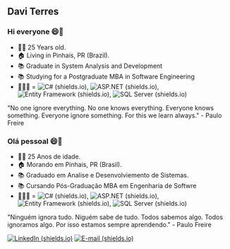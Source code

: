 

<!--
**Davez99/Davez99** is a ✨ _special_ ✨ repository because its `README.md` (this file) appears on your GitHub profile.
-->


## Davi Terres

### Hi everyone 😄🤙


- 👨🏻 25 Years old.
- 🏠 Living in Pinhais, PR (Brazil).
- 📚 Graduate in System Analysis and Development
- 📚 Studying for a Postgraduate MBA in Software Engineering
- 👨🏻‍💻  =  ![C# (shields.io)](https://img.shields.io/badge/-C%23-blue), ![ASP.NET (shields.io)](https://img.shields.io/badge/-ASP.NET-blue),  ![Entity Framework (shields.io)](https://img.shields.io/badge/-Entity%20Framework-blue), ![SQL Server (shields.io)](https://img.shields.io/badge/-SQL%20Server-yellow)

"No one ignore everything. No one knows everything. Everyone knows something. Everyone ignore something. For this we learn always." - Paulo Freire

### Olá pessoal 😄🤙


- 👨🏻 25 Anos de idade.
- 🏠 Morando em Pinhais, PR (Brasil).
- 📚 Graduado em Analise e Desenvolviemento de Sistemas.
- 📚 Cursando Pós-Graduação MBA em Engenharia de Softwre
- 👨🏻‍💻  =  ![C# (shields.io)](https://img.shields.io/badge/-C%23-blue), ![ASP.NET (shields.io)](https://img.shields.io/badge/-ASP.NET-blue),  ![Entity Framework (shields.io)](https://img.shields.io/badge/-Entity%20Framework-blue), ![SQL Server (shields.io)](https://img.shields.io/badge/-SQL%20Server-yellow)

"Ninguém ignora tudo. Niguém sabe de tudo. Todos sabemos algo. Todos ignoramos algo. Por isso estamos sempre aprendendo." - Paulo Freire


[![LinkedIn (shields.io)](https://img.shields.io/badge/-LinkedIn-blue)](https://www.linkedin.com/in/davi-t-9b7402126/)  [![E-mail (shields.io)](https://img.shields.io/badge/-E--mail-red)](mailto:davi.mdr@gmail.com)
